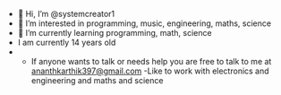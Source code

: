 - 👋 Hi, I’m @systemcreator1
- 👀 I’m interested in programming, music, engineering, maths, science
- 🌱 I’m currently learning programming, math, science
- I am currently 14 years old
- - If anyone wants to talk or needs help you are free to talk to me at ananthkarthik397@gmail.com
-Like to work with electronics and engineering and maths and science
